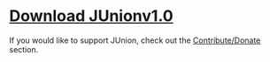 # [Download JUnionv1.0](https://github.com/TehLeo/junion/releases/download/1.0/junion1.0.zip)

If you would like to support JUnion, check out the [Contribute/Donate](support.md) section.

